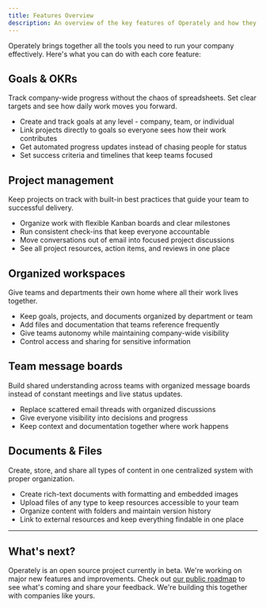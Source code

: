 ```yaml
---
title: Features Overview
description: An overview of the key features of Operately and how they help you run your company better.
---
```


Operately brings together all the tools you need to run your company effectively. Here's what you can do with each core feature:

## Goals & OKRs

Track company-wide progress without the chaos of spreadsheets. Set clear targets and see how daily work moves you forward.

- Create and track goals at any level - company, team, or individual
- Link projects directly to goals so everyone sees how their work contributes
- Get automated progress updates instead of chasing people for status
- Set success criteria and timelines that keep teams focused

## Project management

Keep projects on track with built-in best practices that guide your team to successful delivery.

- Organize work with flexible Kanban boards and clear milestones
- Run consistent check-ins that keep everyone accountable
- Move conversations out of email into focused project discussions
- See all project resources, action items, and reviews in one place

## Organized workspaces

Give teams and departments their own home where all their work lives together.

- Keep goals, projects, and documents organized by department or team
- Add files and documentation that teams reference frequently
- Give teams autonomy while maintaining company-wide visibility
- Control access and sharing for sensitive information

## Team message boards

Build shared understanding across teams with organized message boards instead of constant meetings and live status updates.

- Replace scattered email threads with organized discussions
- Give everyone visibility into decisions and progress
- Keep context and documentation together where work happens

## Documents & Files

Create, store, and share all types of content in one centralized system with proper organization.

- Create rich-text documents with formatting and embedded images
- Upload files of any type to keep resources accessible to your team
- Organize content with folders and maintain version history
- Link to external resources and keep everything findable in one place

<hr/>

## What's next?

Operately is an open source project currently in beta. We're working on major new features and improvements. Check out [our public roadmap](/roadmap) to see what's coming and share your feedback. We're building this together with companies like yours.
